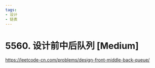 ```yaml
---
tags:
- 设计
- 链表
---
```


# 5560. 设计前中后队列 [Medium]

<https://leetcode-cn.com/problems/design-front-middle-back-queue/>
